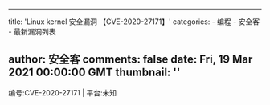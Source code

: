 
---
title: 'Linux kernel 安全漏洞
【CVE-2020-27171】'
categories: 
    - 编程
    - 安全客
    - 最新漏洞列表

author: 安全客
comments: false
date: Fri, 19 Mar 2021 00:00:00 GMT
thumbnail: ''
---

<div>   
编号:CVE-2020-27171 | 平台:未知  
</div>
            